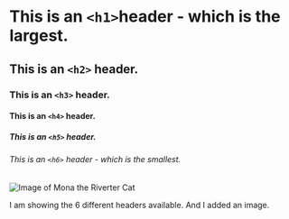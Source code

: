 # This is an `<h1>`header - which is the largest.
## This is an `<h2>` header.
### This is an `<h3>` header.
#### This is an `<h4>` header.
##### This is an `<h5>` header.
###### This is an `<h6>` header - which is the smallest.

![Image of Mona the Riverter Cat](https://octodex.github.com/images/mona-the-rivetertocat.png)

I am showing the 6 different headers available.
And I added an image.
